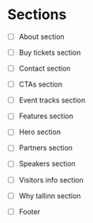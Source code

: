 # Sections
- [ ] About section
- [ ] Buy tickets section
- [ ] Contact section
- [ ] CTAs section
- [ ] Event tracks section
- [ ] Features section
- [ ] Hero section
- [ ] Partners section
- [ ] Speakers section
- [ ] Visitors info section
- [ ] Why tallinn section

- [ ] Footer

